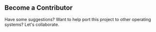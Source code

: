 ## Become a Contributor

Have some suggestions? Want to help port this project to other operating systems? Let's collaborate.